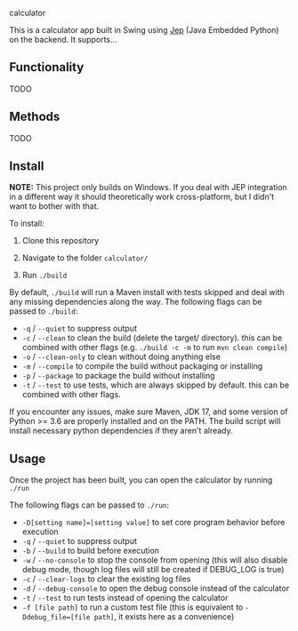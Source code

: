  calculator

This is a calculator app built in Swing using [Jep](https://ninia.github.io/jep/) (Java Embedded Python) on the backend. It supports...

## Functionality

TODO

## Methods

TODO

## Install

**NOTE:** This project only builds on Windows. If you deal with JEP integration in a different way it should theoretically work cross-platform, but I didn't want to bother with that.

To install:

1. Clone this repository

2. Navigate to the folder `calculator/`

3. Run `./build` 

By default, `./build` will run a Maven install with tests skipped and deal with any missing dependencies along the way. The following flags can be passed to `./build`:

 - `-q` / `--quiet` to suppress output
 - `-c` / `--clean` to clean the build (delete the target/ directory). this can be combined with other flags (e.g. `./build -c -m` to run `mvn clean compile`)
 - `-o` / `--clean-only` to clean without doing anything else
 - `-m` / `--compile` to compile the build without packaging or installing
 - `-p` / `--package` to package the build without installing
 - `-t` / `--test` to use tests, which are always skipped by default. this can be combined with other flags.

If you encounter any issues, make sure Maven, JDK 17, and some version of Python >= 3.6 are properly installed and on the PATH. The build script will install necessary python dependencies if they aren't already.

## Usage

Once the project has been built, you can open the calculator by running `./run`

The following flags can be passed to `./run`:
    
 - `-D[setting name]=[setting value]` to set core program behavior before execution
 - `-q` / `--quiet` to suppress output
 - `-b` / `--build` to build before execution
 - `-w` / `--no-console` to stop the console from opening (this will also disable debug mode, though log files will still be created if DEBUG_LOG is true)
 - `-c` / `--clear-logs` to clear the existing log files
 - `-d` / `--debug-console` to open the debug console instead of the calculator
 - `-t` / `--test` to run tests instead of opening the calculator
 - `-f [file path]` to run a custom test file (this is equivalent to `-Ddebug_file=[file path]`, it exists here as a convenience)